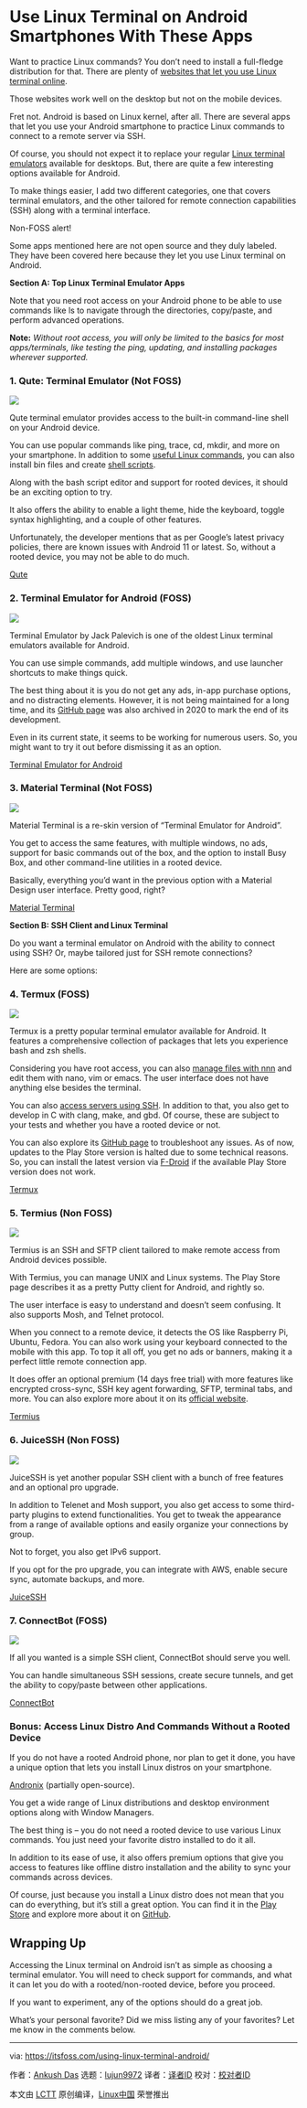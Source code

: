 [#]: subject: "Use Linux Terminal on Android Smartphones With These Apps"
[#]: via: "https://itsfoss.com/using-linux-terminal-android/"
[#]: author: "Ankush Das https://itsfoss.com/author/ankush/"
[#]: collector: "lujun9972"
[#]: translator: "wxy"
[#]: reviewer: " "
[#]: publisher: " "
[#]: url: " "

Use Linux Terminal on Android Smartphones With These Apps
======

Want to practice Linux commands? You don’t need to install a full-fledge distribution for that. There are plenty of [websites that let you use Linux terminal online][1].

Those websites work well on the desktop but not on the mobile devices.

Fret not. Android is based on Linux kernel, after all. There are several apps that let you use your Android smartphone to practice Linux commands to connect to a remote server via SSH.

Of course, you should not expect it to replace your regular [Linux terminal emulators][2] available for desktops. But, there are quite a few interesting options available for Android.

To make things easier, I add two different categories, one that covers terminal emulators, and the other tailored for remote connection capabilities (SSH) along with a terminal interface.

Non-FOSS alert!

Some apps mentioned here are not open source and they duly labeled. They have been covered here because they let you use Linux terminal on Android.

**Section A: Top Linux Terminal Emulator Apps**

Note that you need root access on your Android phone to be able to use commands like ls to navigate through the directories, copy/paste, and perform advanced operations.

**Note:** _Without root access, you will only be limited to the basics for most apps/terminals, like testing the ping, updating, and installing packages wherever supported._

### 1\. Qute: Terminal Emulator (Not FOSS)

![][3]

Qute terminal emulator provides access to the built-in command-line shell on your Android device.

You can use popular commands like ping, trace, cd, mkdir, and more on your smartphone. In addition to some [useful Linux commands][4], you can also install bin files and create [shell scripts][5].

Along with the bash script editor and support for rooted devices, it should be an exciting option to try.

It also offers the ability to enable a light theme, hide the keyboard, toggle syntax highlighting, and a couple of other features.

Unfortunately, the developer mentions that as per Google’s latest privacy policies, there are known issues with Android 11 or latest. So, without a rooted device, you may not be able to do much.

[Qute][6]

### 2\. Terminal Emulator for Android (FOSS)

![][7]

Terminal Emulator by Jack Palevich is one of the oldest Linux terminal emulators available for Android.

You can use simple commands, add multiple windows, and use launcher shortcuts to make things quick.

The best thing about it is you do not get any ads, in-app purchase options, and no distracting elements. However, it is not being maintained for a long time, and its [GitHub page][8] was also archived in 2020 to mark the end of its development.

Even in its current state, it seems to be working for numerous users. So, you might want to try it out before dismissing it as an option.

[Terminal Emulator for Android][9]

### 3\. Material Terminal (Not FOSS)

![][10]

Material Terminal is a re-skin version of “Terminal Emulator for Android”.

You get to access the same features, with multiple windows, no ads, support for basic commands out of the box, and the option to install Busy Box, and other command-line utilities in a rooted device.

Basically, everything you’d want in the previous option with a Material Design user interface. Pretty good, right?

[Material Terminal][11]

**Section B: SSH Client and Linux Terminal**

Do you want a terminal emulator on Android with the ability to connect using SSH? Or, maybe tailored just for SSH remote connections?

Here are some options:

### 4\. Termux (FOSS)

![][12]

Termux is a pretty popular terminal emulator available for Android. It features a comprehensive collection of packages that lets you experience bash and zsh shells.

Considering you have root access, you can also [manage files with nnn][13] and edit them with nano, vim or emacs. The user interface does not have anything else besides the terminal.

You can also [access servers using SSH][14]. In addition to that, you also get to develop in C with clang, make, and gbd. Of course, these are subject to your tests and whether you have a rooted device or not.

You can also explore its [GitHub page][15] to troubleshoot any issues. As of now, updates to the Play Store version is halted due to some technical reasons. So, you can install the latest version via [F-Droid][16] if the available Play Store version does not work.

[Termux][17]

### 5\. Termius (Non FOSS)

![][18]

Termius is an SSH and SFTP client tailored to make remote access from Android devices possible.

With Termius, you can manage UNIX and Linux systems. The Play Store page describes it as a pretty Putty client for Android, and rightly so.

The user interface is easy to understand and doesn’t seem confusing. It also supports Mosh, and Telnet protocol.

When you connect to a remote device, it detects the OS like Raspberry Pi, Ubuntu, Fedora. You can also work using your keyboard connected to the mobile with this app. To top it all off, you get no ads or banners, making it a perfect little remote connection app.

It does offer an optional premium (14 days free trial) with more features like encrypted cross-sync, SSH key agent forwarding, SFTP, terminal tabs, and more. You can also explore more about it on its [official website][19].

[Termius][20]

### 6\. JuiceSSH (Non FOSS)

![][21]

JuiceSSH is yet another popular SSH client with a bunch of free features and an optional pro upgrade.

In addition to Telenet and Mosh support, you also get access to some third-party plugins to extend functionalities. You get to tweak the appearance from a range of available options and easily organize your connections by group.

Not to forget, you also get IPv6 support.

If you opt for the pro upgrade, you can integrate with AWS, enable secure sync, automate backups, and more.

[JuiceSSH][22]

### 7\. ConnectBot (FOSS)

![][23]

If all you wanted is a simple SSH client, ConnectBot should serve you well.

You can handle simultaneous SSH sessions, create secure tunnels, and get the ability to copy/paste between other applications.

[ConnectBot][24]

### Bonus: Access Linux Distro And Commands Without a Rooted Device

If you do not have a rooted Android phone, nor plan to get it done, you have a unique option that lets you install Linux distros on your smartphone.

[Andronix][25] (partially open-source).

You get a wide range of Linux distributions and desktop environment options along with Window Managers.

The best thing is – you do not need a rooted device to use various Linux commands. You just need your favorite distro installed to do it all.

In addition to its ease of use, it also offers premium options that give you access to features like offline distro installation and the ability to sync your commands across devices.

Of course, just because you install a Linux distro does not mean that you can do everything, but it’s still a great option. You can find it in the [Play Store][26] and explore more about it on [GitHub][27].

## Wrapping Up

Accessing the Linux terminal on Android isn’t as simple as choosing a terminal emulator. You will need to check support for commands, and what it can let you do with a rooted/non-rooted device, before you proceed.

If you want to experiment, any of the options should do a great job.

What’s your personal favorite? Did we miss listing any of your favorites? Let me know in the comments below.

--------------------------------------------------------------------------------

via: https://itsfoss.com/using-linux-terminal-android/

作者：[Ankush Das][a]
选题：[lujun9972][b]
译者：[译者ID](https://github.com/译者ID)
校对：[校对者ID](https://github.com/校对者ID)

本文由 [LCTT](https://github.com/LCTT/TranslateProject) 原创编译，[Linux中国](https://linux.cn/) 荣誉推出

[a]: https://itsfoss.com/author/ankush/
[b]: https://github.com/lujun9972
[1]: https://itsfoss.com/online-linux-terminals/
[2]: https://itsfoss.com/linux-terminal-emulators/
[3]: https://i0.wp.com/itsfoss.com/wp-content/uploads/2022/02/qute-terminal.jpg?resize=800%2C600&ssl=1
[4]: https://itsfoss.com/linux-command-tricks/
[5]: https://itsfoss.com/shell-scripting-resources/
[6]: https://play.google.com/store/apps/details?id=com.ddm.qute&hl=en_IN&gl=US
[7]: https://i0.wp.com/itsfoss.com/wp-content/uploads/2022/02/terminal-emulator-old.jpg?resize=800%2C600&ssl=1
[8]: https://github.com/jackpal/Android-Terminal-Emulator/
[9]: https://play.google.com/store/apps/details?id=jackpal.androidterm&hl=en_IN&gl=US
[10]: https://i0.wp.com/itsfoss.com/wp-content/uploads/2022/02/material-terminal.jpg?resize=800%2C600&ssl=1
[11]: https://play.google.com/store/apps/details?id=yarolegovich.materialterminal&hl=en_IN&gl=US
[12]: https://i0.wp.com/itsfoss.com/wp-content/uploads/2022/02/termux.jpg?resize=800%2C600&ssl=1
[13]: https://itsfoss.com/nnn-file-browser-linux/
[14]: https://linuxhandbook.com/ssh-basics/
[15]: https://github.com/termux/termux-app
[16]: https://f-droid.org/en/packages/com.termux/
[17]: https://play.google.com/store/apps/details?id=com.termux
[18]: https://i0.wp.com/itsfoss.com/wp-content/uploads/2022/02/termius.jpg?resize=800%2C600&ssl=1
[19]: https://termius.com/
[20]: https://play.google.com/store/apps/details?id=com.server.auditor.ssh.client&hl=en_IN&gl=US
[21]: https://i0.wp.com/itsfoss.com/wp-content/uploads/2022/02/juicessh.jpg?resize=800%2C600&ssl=1
[22]: https://play.google.com/store/apps/details?id=com.sonelli.juicessh&hl=en_IN&gl=US
[23]: https://i0.wp.com/itsfoss.com/wp-content/uploads/2022/02/connectbot-app.jpg?resize=800%2C600&ssl=1
[24]: https://play.google.com/store/apps/details?id=org.connectbot&hl=en_IN&gl=US
[25]: https://andronix.app/
[26]: https://play.google.com/store/apps/details?id=studio.com.techriz.andronix
[27]: https://github.com/AndronixApp
